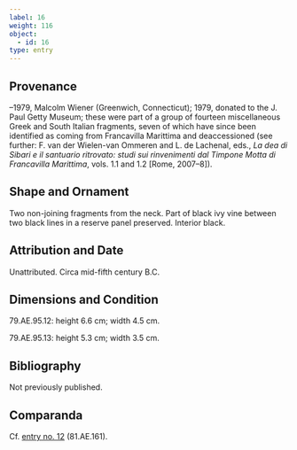 ```yaml
---
label: 16
weight: 116
object:
  - id: 16
type: entry
---
```


## Provenance

–1979, Malcolm Wiener (Greenwich, Connecticut); 1979, donated to the J. Paul Getty Museum; these were part of a group of fourteen miscellaneous Greek and South Italian fragments, seven of which have since been identified as coming from Francavilla Marittima and deaccessioned (see further: F. van der Wielen-van Ommeren and L. de Lachenal, eds., *La dea di Sibari e il santuario ritrovato: studi sui rinvenimenti dal Timpone Motta di Francavilla Marittima*, vols. 1.1 and 1.2 [Rome, 2007–8]).

## Shape and Ornament

Two non-joining fragments from the neck. Part of black ivy vine between two black lines in a reserve panel preserved. Interior black.

## Attribution and Date

Unattributed. Circa mid-fifth century B.C.

## Dimensions and Condition

79.AE.95.12: height 6.6 cm; width 4.5 cm.

79.AE.95.13: height 5.3 cm; width 3.5 cm.

## Bibliography

Not previously published.

## Comparanda

Cf. [entry no. 12](/catalogue/12/) (81.AE.161).
